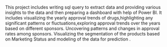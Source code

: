 This project includes writing sql query to extract data and providing various insights to the data and then preparing a dashboard with help of Power BI. It includes visualizing the yearly approval trends of drugs,highlighting any significant patterns or fluctuations,exploring approval trends over the years based on different sponsors. Uncovering patterns and changes in approval rates among sponsors. Visualizing the segmentation of the products based on Marketing Status and modeling of the data for prediction .
